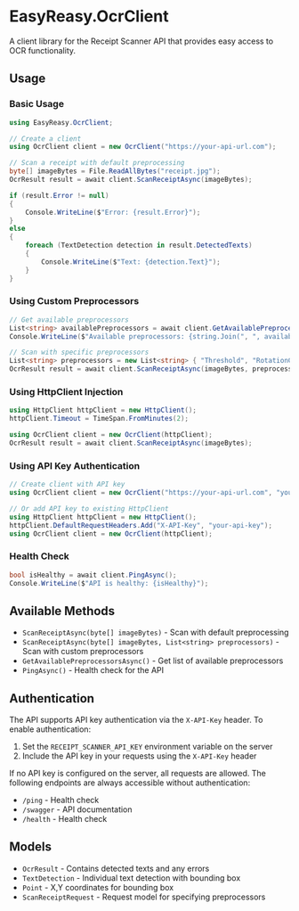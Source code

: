 # EasyReasy.OcrClient

A client library for the Receipt Scanner API that provides easy access to OCR functionality.

## Usage

### Basic Usage

```csharp
using EasyReasy.OcrClient;

// Create a client
using OcrClient client = new OcrClient("https://your-api-url.com");

// Scan a receipt with default preprocessing
byte[] imageBytes = File.ReadAllBytes("receipt.jpg");
OcrResult result = await client.ScanReceiptAsync(imageBytes);

if (result.Error != null)
{
    Console.WriteLine($"Error: {result.Error}");
}
else
{
    foreach (TextDetection detection in result.DetectedTexts)
    {
        Console.WriteLine($"Text: {detection.Text}");
    }
}
```

### Using Custom Preprocessors

```csharp
// Get available preprocessors
List<string> availablePreprocessors = await client.GetAvailablePreprocessorsAsync();
Console.WriteLine($"Available preprocessors: {string.Join(", ", availablePreprocessors)}");

// Scan with specific preprocessors
List<string> preprocessors = new List<string> { "Threshold", "RotationCorrection" };
OcrResult result = await client.ScanReceiptAsync(imageBytes, preprocessors);
```

### Using HttpClient Injection

```csharp
using HttpClient httpClient = new HttpClient();
httpClient.Timeout = TimeSpan.FromMinutes(2);

using OcrClient client = new OcrClient(httpClient);
OcrResult result = await client.ScanReceiptAsync(imageBytes);
```

### Using API Key Authentication

```csharp
// Create client with API key
using OcrClient client = new OcrClient("https://your-api-url.com", "your-api-key");

// Or add API key to existing HttpClient
using HttpClient httpClient = new HttpClient();
httpClient.DefaultRequestHeaders.Add("X-API-Key", "your-api-key");
using OcrClient client = new OcrClient(httpClient);
```

### Health Check

```csharp
bool isHealthy = await client.PingAsync();
Console.WriteLine($"API is healthy: {isHealthy}");
```

## Available Methods

- `ScanReceiptAsync(byte[] imageBytes)` - Scan with default preprocessing
- `ScanReceiptAsync(byte[] imageBytes, List<string> preprocessors)` - Scan with custom preprocessors
- `GetAvailablePreprocessorsAsync()` - Get list of available preprocessors
- `PingAsync()` - Health check for the API

## Authentication

The API supports API key authentication via the `X-API-Key` header. To enable authentication:

1. Set the `RECEIPT_SCANNER_API_KEY` environment variable on the server
2. Include the API key in your requests using the `X-API-Key` header

If no API key is configured on the server, all requests are allowed. The following endpoints are always accessible without authentication:
- `/ping` - Health check
- `/swagger` - API documentation
- `/health` - Health check

## Models

- `OcrResult` - Contains detected texts and any errors
- `TextDetection` - Individual text detection with bounding box
- `Point` - X,Y coordinates for bounding box
- `ScanReceiptRequest` - Request model for specifying preprocessors 
